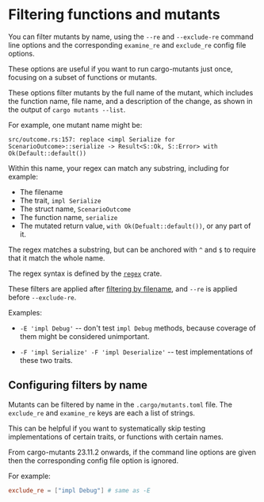 # Filtering functions and mutants

You can filter mutants by name, using the `--re` and `--exclude-re` command line
options and the corresponding `examine_re` and `exclude_re` config file options.

These options are useful if you want to run cargo-mutants just once, focusing on a subset of functions or mutants.

These options filter mutants by the full name of the mutant, which includes the
function name, file name, and a description of the change, as shown in the output of `cargo mutants --list`.

For example, one mutant name might be:

```text
src/outcome.rs:157: replace <impl Serialize for ScenarioOutcome>::serialize -> Result<S::Ok, S::Error> with Ok(Default::default())
```

Within this name, your regex can match any substring, including for example:

- The filename
- The trait, `impl Serialize`
- The struct name, `ScenarioOutcome`
- The function name, `serialize`
- The mutated return value, `with Ok(Defualt::default())`, or any part of it.

The regex matches a substring, but can be anchored with `^` and `$` to require that
it match the whole name.

The regex syntax is defined by the [`regex`](https://docs.rs/regex/latest/regex/)
crate.

These filters are applied after [filtering by filename](skip_files.md), and `--re` is applied before
`--exclude-re`.

Examples:

- `-E 'impl Debug'` -- don't test `impl Debug` methods, because coverage of them
  might be considered unimportant.

- `-F 'impl Serialize' -F 'impl Deserialize'` -- test implementations of these
  two traits.

## Configuring filters by name

Mutants can be filtered by name in the `.cargo/mutants.toml` file. The `exclude_re` and `examine_re` keys are each a list of strings.

This can be helpful
if you want to systematically skip testing implementations of certain traits, or functions
with certain names.

From cargo-mutants 23.11.2 onwards, if the command line options are given then the corresponding config file option is ignored.

For example:

```toml
exclude_re = ["impl Debug"] # same as -E
```
